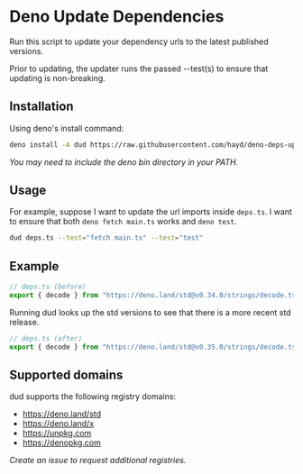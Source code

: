 # Deno Update Dependencies

Run this script to update your dependency urls to the latest published versions.

Prior to updating, the updater runs the passed --test(s) to ensure that updating is non-breaking.

## Installation

Using deno's install command:

```sh
deno install -A dud https://raw.githubusercontent.com/hayd/deno-deps-updater/0.0.1/main.ts
```
_You may need to include the deno bin directory in your PATH._

## Usage

For example, suppose I want to update the url imports inside `deps.ts`.
I want to ensure that both `deno fetch main.ts` works and `deno test`.

```sh
dud deps.ts --test="fetch main.ts" --test="test"
```

## Example

```ts
// deps.ts (before)
export { decode } from "https://deno.land/std@v0.34.0/strings/decode.ts";
```

Running dud looks up the std versions to see that there is a more recent std release.

```ts
// deps.ts (after)
export { decode } from "https://deno.land/std@v0.35.0/strings/decode.ts";
```

## Supported domains

dud supports the following registry domains:

- https://deno.land/std
- https://deno.land/x
- https://unpkg.com
- https://denopkg.com

_Create an issue to request additional registries._
